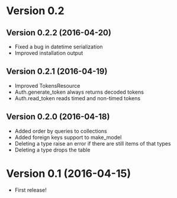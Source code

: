 # Version 0.2

## Version 0.2.2 (2016-04-20)

* Fixed a bug in datetime serialization
* Improved installation output

## Version 0.2.1 (2016-04-19)

* Improved TokensResource
* Auth.generate_token always returns decoded tokens
* Auth.read_token reads timed and non-timed tokens

## Version 0.2.0 (2016-04-18)

* Added order by queries to collections
* Added foreign keys support to make_model
* Deleting a type raise an error if there are still items of that types
* Deleting a type drops the table

# Version 0.1 (2016-04-15)

* First release!

